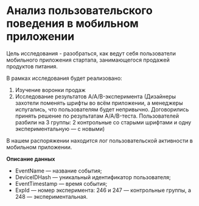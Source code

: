 # Анализ пользовательского поведения в мобильном приложении

Цель исследования - разобраться, как ведут себя пользователи мобильного приложения стартапа, занимающегося продажей продуктов питания.

В рамках исследования будет реализовано:
1) Изучение воронки продаж
2) Исследование результатов A/A/B-эксперимента (Дизайнеры захотели поменять шрифты во всём приложении, а менеджеры испугались, что пользователям будет непривычно. Договорились принять решение по результатам A/A/B-теста. Пользователей разбили на 3 группы: 2 контрольные со старыми шрифтами и одну экспериментальную — с новыми)

В нашем распоряжении находится лог пользовательской активности в мобильном приложении.

**Описание данных**

- EventName — название события;
- DeviceIDHash — уникальный идентификатор пользователя;
- EventTimestamp — время события;
- ExpId — номер эксперимента: 246 и 247 — контрольные группы, а 248 — экспериментальная.
